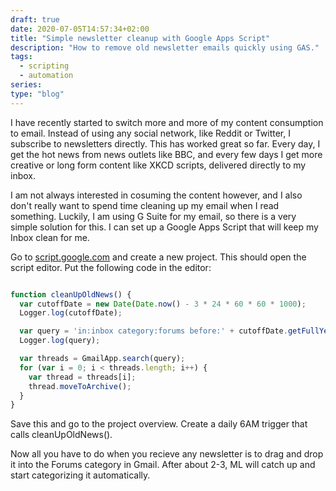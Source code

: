 ```yaml
---
draft: true
date: 2020-07-05T14:57:34+02:00
title: "Simple newsletter cleanup with Google Apps Script"
description: "How to remove old newsletter emails quickly using GAS."
tags:
  - scripting
  - automation
series:
type: "blog"
---
```


I have recently started to switch more and more of my content consumption to
email. Instead of using any social network, like Reddit or Twitter, I subscribe
to newsletters directly. This has worked great so far. Every day, I get the hot
news from news outlets like BBC, and every few days I get more creative or long
form content like XKCD scripts, delivered directly to my inbox.

I am not always interested in cosuming the content however, and I also don't
really want to spend time cleaning up my email when I read something. Luckily,
I am using G Suite for my email, so there is a very simple solution for this. I
can set up a Google Apps Script that will keep my Inbox clean for me.

Go to [script.google.com](https://script.google.com) and create a new project.
This should open the script editor. Put the following code in the editor:

```javascript

function cleanUpOldNews() {
  var cutoffDate = new Date(Date.now() - 3 * 24 * 60 * 60 * 1000);
  Logger.log(cutoffDate);

  var query = 'in:inbox category:forums before:' + cutoffDate.getFullYear() + "/" + (cutoffDate.getMonth() + 1) + "/" + cutoffDate.getDate() ;
  Logger.log(query);

  var threads = GmailApp.search(query);
  for (var i = 0; i < threads.length; i++) {
    var thread = threads[i];
    thread.moveToArchive();
  }
}
```

Save this and go to the project overview. Create a daily 6AM trigger that calls
cleanUpOldNews().

Now all you have to do when you recieve any newsletter is to drag and drop it
into the Forums category in Gmail. After about 2-3, ML will catch up and start
categorizing it automatically.

